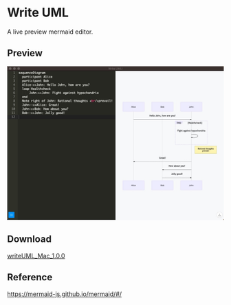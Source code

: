 # Write UML
A live preview mermaid editor.

## Preview
![preview](https://github.com/ifibercc/writeUML/blob/master/public/preview.jpg)

## Download
[writeUML_Mac_1.0.0](https://gw.alipayobjects.com/os/bmw-prod/1124bb24-676a-43f4-8821-b8ebbad10086.dmg)

## Reference
https://mermaid-js.github.io/mermaid/#/
